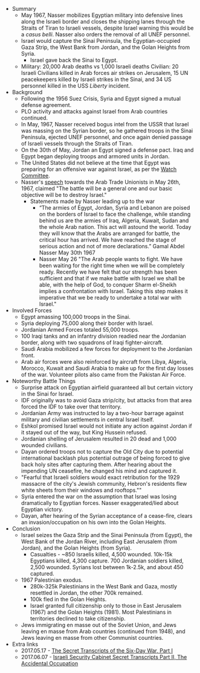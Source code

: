 - Summary
  - May 1967, Nasser mobilizes Egyptian military into defensive lines along the Israeli border and closes the shipping lanes through the Straits of Tiran to Israeli vessels, despite Israel warning this would be a *casus belli*. Nasser also orders the removal of all UNEF personnel.
  - Israel would capture the Sinai Peninsula, the Egyptian-occupied Gaza Strip, the West Bank from Jordan, and the Golan Heights from Syria.
    - Israel gave back the Sinai to Egypt.
  - Military: 20,000 Arab deaths vs 1,000 Israeli deaths Civilian: 20 Israeli Civilians killed in Arab forces air strikes on Jerusalem, 15 UN peacekeepers killed by Israeli strikes in the Sinai, and 34 US personnel killed in the USS *Liberty* incident.
- Background
  - Following the 1956 Suez Crisis, Syria and Egypt signed a mutual defense agreement.
  - PLO activity and attacks against Israel from Arab countries continued.
  - In May, 1967, Nasser received bogus intel from the USSR that Israel was massing on the Syrian border, so he gathered troops in the Sinai Peninsula, ejected UNEF personnel, and once again denied passage of Israeli vessels through the Straits of Tiran.
  - On the 30th of May, Jordan an Egypt signed a defense pact. Iraq and Egypt began deploying troops and armored units in Jordan.
  - The United States did not believe at the time that Egypt was preparing for an offensive war against Israel, as per the [Watch Committee](https://history.state.gov/historicaldocuments/frus1964-68v19/d73).
  - Nasser's [speech](https://www.jewishvirtuallibrary.org/statement-by-president-nasser-to-arab-trade-unionists-may-1967) towards the Arab Trade Unionists in May 26th, 1967, claimed "The battle will be a general one and our basic objective will be to destroy Israel."
    - Statements made by Nasser leading up to the war
      - “The armies of Egypt, Jordan, Syria and Lebanon are poised on the borders of Israel to face the challenge, while standing behind us are the armies of Iraq, Algeria, Kuwait, Sudan and the whole Arab nation. This act will astound the world. Today they will know that the Arabs are arranged for battle, the critical hour has arrived. We have reached the stage of serious action and not of more declarations.” Gamal Abdel Nasser May 30th 1967
      - Nasser May 26 "The Arab people wants to fight. We have been waiting for the right time when we will be completely ready. Recently we have felt that our strength has been sufficient and that if we make battle with Israel we shall be able, with the help of God, to conquer Sharm el-Sheikh implies a confrontation with Israel. Taking this step makes it imperative that we be ready to undertake a total war with Israel."
- Involved Forces
  - Egypt amassing 100,000 troops in the Sinai.
  - Syria deploying 75,000 along their border with Israel.
  - Jordanian Armed Forces totaled 55,000 troops.
  - 100 Iraqi tanks and an infantry division readied near the Jordanian border, along with two squadrons of Iraqi fighter-aircraft.
  - Saudi Arabia mobilized a few forces for deployment to the Jordanian front.
  - Arab air forces were also reinforced by aircraft from Libya, Algeria, Morocco, Kuwait and Saudi Arabia to make up for the first day losses of the war. Volunteer pilots also came from the Pakistan Air Force.
- Noteworthy Battle Things
  - Surprise attack on Egyptian airfield guaranteed all but certain victory in the Sinai for Israel.
  - IDF originally was to avoid Gaza strip/city, but attacks from that area forced the IDF to take over that territory.
  - Jordanian Army was instructed to lay a two-hour barrage against military and civilian settlements in central Israel itself.
  - Eshkol promised Israel would not initiate any action against Jordan if it stayed out of the way, but King Hussein refused.
  - Jordanian shelling of Jerusalem resulted in 20 dead and 1,000 wounded civilians.
  - Dayan ordered troops not to capture the Old City due to potential international backlash plus potential outrage of being forced to give back holy sites after capturing them. After hearing about the impending UN ceasefire, he changed his mind and captured it.
  - "Fearful that Israeli soldiers would exact retribution for the 1929 massacre of the city's Jewish community, Hebron's residents flew white sheets from their windows and rooftops.""
  - Syria entered the war on the assumption that Israel was losing dramatically to Egyptian forces. Nasser exaggerated/lied about Egyptian victory.
  - Dayan, after hearing of the Syrian acceptance of a cease-fire, clears an invasion/occupation on his own into the Golan Heights.
- Conclusion
  - Israel seizes the Gaza Strip and the Sinai Peninsula (from Egypt), the West Bank of the Jordan River, including East Jerusalem (from Jordan), and the Golan Heights (from Syria).
    - Casualties - ~850 Israelis killed, 4,500 wounded. 10k-15k Egyptians killed, 4,300 capture. 700 Jordanian soldiers killed, 2,500 wounded. Syrians lost between 1k-2.5k, and about 450 captured.
  - 1967 Palestinian exodus.
    - 280k-325k Palestinians in the West Bank and Gaza, mostly resettled in Jordan, the other 700k remained.
    - 100k fled in the Golan Heights.
    - Israel granted full citizenship only to those in East Jerusalem (1967) and the Golan Heights (1981). Most Palestinians in territories declined to take citizenship.
  - Jews immigrating en masse out of the Soviet Union, and Jews leaving en masse from Arab countries (continued from 1948), and Jews leaving en masse from other Communist countries.
- Extra links
  - 2017.05.17 - [The Secret Transcripts of the Six-Day War, Part I](https://www.tabletmag.com/sections/israel-middle-east/articles/secret-transcripts-six-day-war-1)
  - 2017.06.07 - [Israeli Security Cabinet Secret Transcripts Part II, The Accidental Occupation](https://www.tabletmag.com/sections/israel-middle-east/articles/israeli-security-cabinet-secret-transcripts-part-2)

#